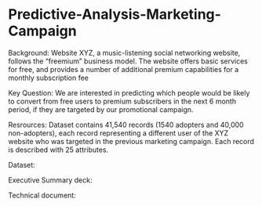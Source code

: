 # Predictive-Analysis-Marketing-Campaign
Background: Website XYZ, a music-listening social networking website, follows the “freemium” business model. The website offers basic services for free, and provides a number of additional premium capabilities for a monthly subscription fee

Key Question: We are interested in predicting which people would be likely to convert from free users to premium subscribers in the next 6 month period, if they are targeted by our promotional campaign.

Resrources: Dataset contains 41,540 records (1540 adopters and 40,000 non-adopters), each record representing a different user of the XYZ website who was targeted in the previous marketing campaign. Each record is described with 25 attributes.

Dataset:

Executive Summary deck: 

Technical document:


